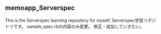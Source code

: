 ## memoapp_Serverspec
This is the Serverspec learning repository for myself.
Serverspec学習リポジトリです。
sample_spec.rbの内容のみ変更。
修正・追加していきたい。
